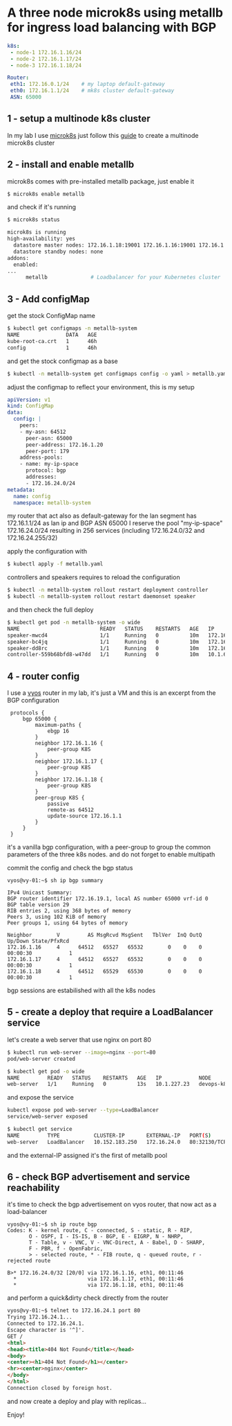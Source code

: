 
# A three  node microk8s using metallb for ingress load balancing with BGP


```yaml
k8s: 
 - node-1 172.16.1.16/24
 - node-2 172.16.1.17/24
 - node-3 172.16.1.18/24

Router:
 eth1: 172.16.0.1/24    # my laptop default-gateway
 eth0: 172.16.1.1/24    # mk8s cluster default-gateway
 ASN: 65000
```


## 1 - setup a multinode k8s cluster 


In my lab I use [microk8s](https://microk8s.io) 
just follow this [guide](https://microk8s.io/docs/clustering) to create a multinode microk8s cluster

## 2 - install and enable metallb

microk8s comes with pre-installed metallb package, just enable it


```bash
$ microk8s enable metallb
```

and check if it's running

```bash
$ microk8s status

microk8s is running
high-availability: yes
  datastore master nodes: 172.16.1.18:19001 172.16.1.16:19001 172.16.1.17:19001
  datastore standby nodes: none
addons:
  enabled:
...
      metallb              # Loadbalancer for your Kubernetes cluster
```

## 3 - Add configMap

get the stock ConfigMap name

```bash
$ kubectl get configmaps -n metallb-system
NAME               DATA   AGE
kube-root-ca.crt   1      46h
config             1      46h
```

and get the stock configmap as a base

```bash
$ kubectl -n metallb-system get configmaps config -o yaml > metallb.yaml
```

adjust the configmap to reflect your environment, this is my setup

```yaml
apiVersion: v1
kind: ConfigMap
data:
  config: |
    peers:
    - my-asn: 64512
      peer-asn: 65000
      peer-address: 172.16.1.20
      peer-port: 179
    address-pools:
    - name: my-ip-space
      protocol: bgp
      addresses:
      - 172.16.24.0/24
metadata:
  name: config
  namespace: metallb-system
```

my router that act also as default-gateway for the lan segment has 172.16.1.1/24 as lan ip and BGP ASN 65000 
I reserve the pool "my-ip-space" 172.16.24.0/24 resulting in 256 services (including 172.16.24.0/32 and 172.16.24.255/32) 

apply the configuration with

```bash
$ kubectl apply -f metallb.yaml
```

controllers and speakers requires to reload the configuration

```bash
$ kubectl -n metallb-system rollout restart deployment controller
$ kubectl -n metallb-system rollout restart daemonset speaker
```

and then check the full deploy

```zsh
$ kubectl get pod -n metallb-system -o wide
NAME                          READY   STATUS    RESTARTS   AGE   IP            NODE            NOMINATED NODE   READINESS GATES
speaker-mwcd4                 1/1     Running   0          10m   172.16.1.16   devops-k8s-02   <none>           <none>
speaker-bc4jq                 1/1     Running   0          10m   172.16.1.17   devops-k8s-03   <none>           <none>
speaker-dd8rc                 1/1     Running   0          10m   172.16.1.18   devops-k8s-01   <none>           <none>
controller-559b68bfd8-w47dd   1/1     Running   0          10m   10.1.63.141   devops-k8s-01   <none>           <none>
```


## 4 - router config

I use a [vyos](https://vyos.io) router in my lab, it's just a VM and this is an excerpt from the BGP configuration

```junos
 protocols {
     bgp 65000 {
         maximum-paths {
             ebgp 16
         }
         neighbor 172.16.1.16 {
             peer-group K8S
         }
         neighbor 172.16.1.17 {
             peer-group K8S
         }
         neighbor 172.16.1.18 {
             peer-group K8S
         }
         peer-group K8S {
             passive
             remote-as 64512
             update-source 172.16.1.1
         }
     }
 }
```

it's a vanilla bgp configuration, with a peer-group to group the common parameters of the three k8s nodes.
and do not forget to enable multipath

commit the config and check the bgp status


```junos
vyos@vy-01:~$ sh ip bgp summary

IPv4 Unicast Summary:
BGP router identifier 172.16.19.1, local AS number 65000 vrf-id 0
BGP table version 29
RIB entries 2, using 368 bytes of memory
Peers 3, using 102 KiB of memory
Peer groups 1, using 64 bytes of memory

Neighbor        V         AS MsgRcvd MsgSent   TblVer  InQ OutQ  Up/Down State/PfxRcd
172.16.1.16     4      64512   65527   65532        0    0    0 00:00:30            1
172.16.1.17     4      64512   65527   65532        0    0    0 00:00:30            1
172.16.1.18     4      64512   65529   65530        0    0    0 00:00:30            1
```

bgp sessions are estabilished with all the k8s nodes 


## 5 - create a deploy that require a LoadBalancer service

let's create a web server that use nginx on port 80

```bash
$ kubectl run web-server --image=nginx --port=80
pod/web-server created

$ kubectl get pod -o wide
NAME         READY   STATUS    RESTARTS   AGE   IP            NODE            NOMINATED NODE   READINESS GATES
web-server   1/1     Running   0          13s   10.1.227.23   devops-k8s-02   <none>           <none>
```

and expose the service 

```bash
kubectl expose pod web-server --type=LoadBalancer
service/web-server exposed

$ kubectl get service
NAME         TYPE           CLUSTER-IP       EXTERNAL-IP   PORT(S)        AGE
web-server   LoadBalancer   10.152.183.250   172.16.24.0   80:32130/TCP   15s
```

and the external-IP assigned it's the first of metallb pool


## 6 - check BGP advertisement and service reachability


it's time to check the bgp advertisement on vyos router, that now act as a load-balancer

```text
vyos@vy-01:~$ sh ip route bgp
Codes: K - kernel route, C - connected, S - static, R - RIP,
       O - OSPF, I - IS-IS, B - BGP, E - EIGRP, N - NHRP,
       T - Table, v - VNC, V - VNC-Direct, A - Babel, D - SHARP,
       F - PBR, f - OpenFabric,
       > - selected route, * - FIB route, q - queued route, r - rejected route

B>* 172.16.24.0/32 [20/0] via 172.16.1.16, eth1, 00:11:46
  *                       via 172.16.1.17, eth1, 00:11:46
  *                       via 172.16.1.18, eth1, 00:11:46
```

and perform a quick&dirty check directly from the router

```html
vyos@vy-01:~$ telnet to 172.16.24.1 port 80
Trying 172.16.24.1...
Connected to 172.16.24.1.
Escape character is '^]'.
GET /
<html>
<head><title>404 Not Found</title></head>
<body>
<center><h1>404 Not Found</h1></center>
<hr><center>nginx</center>
</body>
</html>
Connection closed by foreign host.

```

and now create a deploy and play with replicas...

Enjoy!



